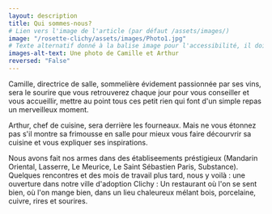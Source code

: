 ```yaml
---
layout: description
title: Qui sommes-nous?
# Lien vers l'image de l'article (par défaut /assets/images/)
image: "/rosette-clichy/assets/images/Photo1.jpg"
# Texte alternatif donné à la balise image pour l'accessibilité, il doit décrire l'image succintement.
images-alt-text: Une photo de Camille et Arthur
reversed: "False"
---
```

Camille, directrice de salle, sommelière évidement passionnée par ses vins, sera le sourire que vous retrouverez chaque jour pour vous conseiller et vous accueillir, mettre au point tous ces petit rien qui font d'un simple repas un merveilleux moment. 

Arthur, chef de cuisine, sera derrière les fourneaux. Mais ne vous étonnez pas s'il montre sa frimousse en salle pour mieux vous faire décourvrir sa cuisine et vous expliquer ses inspirations. 

Nous avons fait nos armes dans des établiseements préstigieux (Mandarin Oriental, Lasserre, Le Meurice, Le Saint Sébastien Paris, Substance). Quelques rencontres et des mois de travail plus tard, nous y voilà : une ouverture dans notre ville d'adoption Clichy : Un restaurant où l'on se sent bien, où l'on mange bien, dans un lieu chaleureux mélant bois, porcelaine, cuivre, rires et sourires.